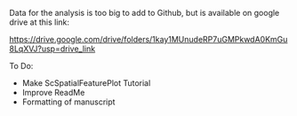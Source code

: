 Data for the analysis is too big to add to Github, but is available on google drive at this link:

https://drive.google.com/drive/folders/1kay1MUnudeRP7uGMPkwdA0KmGu8LqXVJ?usp=drive_link

To Do: 
- Make ScSpatialFeaturePlot Tutorial
- Improve ReadMe
- Formatting of manuscript
